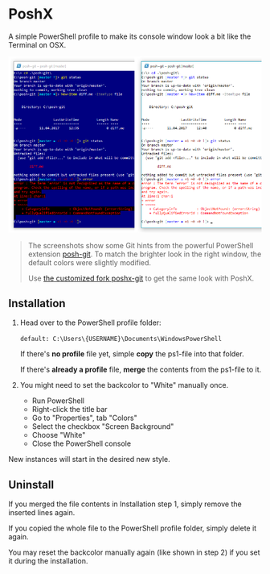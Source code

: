 # PoshX
A simple PowerShell profile to make its console window look a bit like the Terminal on OSX.

![Screenshot](/PoshX-small.png)
> The screenshots show some Git hints from the powerful PowerShell extension [posh-git](https://github.com/dahlbyk/posh-git).
> To match the brighter look in the right window, the default colors were slightly modified.
>
> Use [the customized fork poshx-git](https://github.com/awaescher/poshx-git) to get the same look with PoshX.

## Installation
1. Head over to the PowerShell profile folder:

    `default: C:\Users\{USERNAME}\Documents\WindowsPowerShell`
    
    If there's **no profile** file yet, simple **copy** the ps1-file into that folder.
    
    If there's **already a profile** file, **merge** the contents from the ps1-file to it.

2. You might need to set the backcolor to "White" manually once.
    * Run PowerShell
    * Right-click the title bar
    * Go to "Properties", tab "Colors"
    * Select the checkbox "Screen Background"
    * Choose "White"
    * Close the PowerShell console

New instances will start in the desired new style.

## Uninstall
If you merged the file contents in Installation step 1, simply remove the inserted lines again.

If you copied the whole file to the PowerShell profile folder, simply delete it again.

You may reset the backcolor manually again (like shown in step 2) if you set it during the installation.

